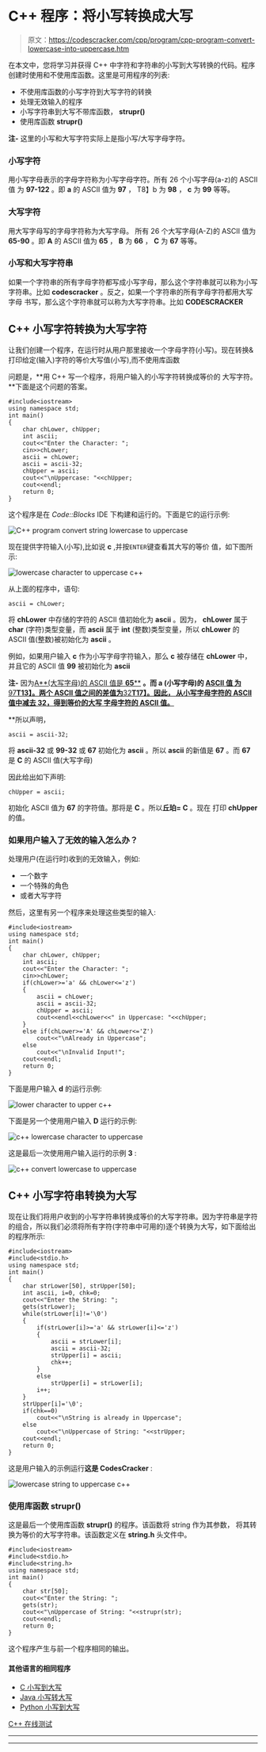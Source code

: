 # C++ 程序：将小写转换成大写

> 原文：<https://codescracker.com/cpp/program/cpp-program-convert-lowercase-into-uppercase.htm>

在本文中，您将学习并获得 C++ 中字符和字符串的小写到大写转换的代码。程序创建时使用和不使用库函数。这里是可用程序的列表:

*   不使用库函数的小写字符到大写字符的转换
*   处理无效输入的程序
*   小写字符串到大写不带库函数， **strupr()**
*   使用库函数 **strupr()**

**注-** 这里的小写和大写字符实际上是指小写/大写字母字符。

### 小写字符

用小写字母表示的字母字符称为小写字母字符。所有 26 个小写字母(a-z)的 ASCII 值 为 **97-122** 。即 **a** 的 ASCII 值为 **97** ， T8】b 为 **98** ， **c** 为 **99** 等等。

### 大写字符

用大写字母写的字母字符称为大写字母。 所有 26 个大写字母(A-Z)的 ASCII 值为 **65-90** 。即 **A** 的 ASCII 值为 **65** ， **B** 为 **66** ， **C** 为 **67** 等等。

### 小写和大写字符串

如果一个字符串的所有字母字符都写成小写字母，那么这个字符串就可以称为小写字符串。比如 **codescracker** 。反之，如果一个字符串的所有字母字符都用大写字母 书写，那么这个字符串就可以称为大写字符串。比如 **CODESCRACKER**

## C++ 小写字符转换为大写字符

让我们创建一个程序，在运行时从用户那里接收一个字母字符(小写)。现在转换&打印给定(输入)字符的等价大写值(小写),而不使用库函数

问题是，**用 C++ 写一个程序，将用户输入的小写字符转换成等价的 大写字符。**下面是这个问题的答案。

```
#include<iostream>
using namespace std;
int main()
{
    char chLower, chUpper;
    int ascii;
    cout<<"Enter the Character: ";
    cin>>chLower;
    ascii = chLower;
    ascii = ascii-32;
    chUpper = ascii;
    cout<<"\nUppercase: "<<chUpper;
    cout<<endl;
    return 0;
}
```

这个程序是在 *Code::Blocks* IDE 下构建和运行的。下面是它的运行示例:

![C++ program convert string lowercase to uppercase](img/5810f3a542613487bc3fda7834049caa.png)

现在提供字符输入(小写),比如说 **c** ,并按`ENTER`键查看其大写的等价 值，如下图所示:

![lowercase character to uppercase c++](img/bcb55404a0f65fd3a228ac85fa0f6a85.png)

从上面的程序中，语句:

```
ascii = chLower;
```

将 **chLower** 中存储的字符的 ASCII 值初始化为 **ascii** 。因为， **chLower** 属于 **char** (字符)类型变量，而 **ascii** 属于 **int** (整数)类型变量，所以 **chLower** 的 ASCII 值(整数)被初始化为 **ascii** 。

例如，如果用户输入 **c** 作为小写字母字符输入，那么 **c** 被存储在 **chLower** 中，并且它的 ASCII 值 **99** 被初始化为 **ascii**

**注-** 因为<u>A**(大写字母)的 ASCII 值是 **65****</u> **。而 **a** (小写字母)的 <u>ASCII 值 为**97**T13】。两个 ASCII 值之间的<u>差值为**32**T17】。因此， <u>从小写字母字符的 ASCII 值中减去 32，得到等价的大写 字母字符的 ASCII 值</u>。</u></u>**

 **所以声明，

```
ascii = ascii-32;
```

将 **ascii-32** 或 **99-32** 或 **67** 初始化为 **ascii** 。所以 **ascii** 的新值是 **67** 。而 **67** 是 **C** 的 ASCII 值(大写字母)

因此给出如下声明:

```
chUpper = ascii;
```

初始化 ASCII 值为 **67** 的字符值。那将是 **C** 。所以**丘珀= C** 。现在 打印 **chUpper** 的值。

### 如果用户输入了无效的输入怎么办？

处理用户(在运行时)收到的无效输入，例如:

*   一个数字
*   一个特殊的角色
*   或者大写字符

然后，这里有另一个程序来处理这些类型的输入:

```
#include<iostream>
using namespace std;
int main()
{
    char chLower, chUpper;
    int ascii;
    cout<<"Enter the Character: ";
    cin>>chLower;
    if(chLower>='a' && chLower<='z')
    {
        ascii = chLower;
        ascii = ascii-32;
        chUpper = ascii;
        cout<<endl<<chLower<<" in Uppercase: "<<chUpper;
    }
    else if(chLower>='A' && chLower<='Z')
        cout<<"\nAlready in Uppercase";
    else
        cout<<"\nInvalid Input!";
    cout<<endl;
    return 0;
}
```

下面是用户输入 **d** 的运行示例:

![lower character to upper c++](img/9ace5007deb9f05c65cf5a117b90fee5.png)

下面是另一个使用用户输入 **D** 运行的示例:

![c++ lowercase character to uppercase](img/355c0df8ce2937d0ae0b54f43d44233d.png)

这是最后一次使用用户输入运行的示例 **3** :

![c++ convert lowercase to uppercase](img/88832f3cd4c0c57c48114d6ca8ceb057.png)

## C++ 小写字符串转换为大写

现在让我们将用户收到的小写字符串转换成等价的大写字符串。因为字符串是字符的组合，所以我们必须将所有字符(字符串中可用的)逐个转换为大写，如下面给出的程序所示:

```
#include<iostream>
#include<stdio.h>
using namespace std;
int main()
{
    char strLower[50], strUpper[50];
    int ascii, i=0, chk=0;
    cout<<"Enter the String: ";
    gets(strLower);
    while(strLower[i]!='\0')
    {
        if(strLower[i]>='a' && strLower[i]<='z')
        {
            ascii = strLower[i];
            ascii = ascii-32;
            strUpper[i] = ascii;
            chk++;
        }
        else
            strUpper[i] = strLower[i];
        i++;
    }
    strUpper[i]='\0';
    if(chk==0)
        cout<<"\nString is already in Uppercase";
    else
        cout<<"\nUppercase of String: "<<strUpper;
    cout<<endl;
    return 0;
}
```

这是用户输入的示例运行**这是 CodesCracker** :

![lowercase string to uppercase c++](img/d6ddb60f1b32e5ac2c06133892b228c2.png)

### 使用库函数 strupr()

这是最后一个使用库函数 **strupr()** 的程序。该函数将 string 作为其参数， 将其转换为等价的大写字符串。该函数定义在 **string.h** 头文件中。

```
#include<iostream>
#include<stdio.h>
#include<string.h>
using namespace std;
int main()
{
    char str[50];
    cout<<"Enter the String: ";
    gets(str);
    cout<<"\nUppercase of String: "<<strupr(str);
    cout<<endl;
    return 0;
}
```

这个程序产生与前一个程序相同的输出。

#### 其他语言的相同程序

*   [C 小写到大写](/c/program/c-program-convert-lowercase-into-uppercase.htm)
*   [Java 小写转大写](/java/program/java-program-convert-lowercase-to-uppercase.htm)
*   [Python 小写到大写](/python/program/python-program-convert-lowercase-to-uppercase.htm)

[C++ 在线测试](/exam/showtest.php?subid=3)

* * *

* * ***